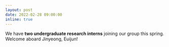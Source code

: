 ```yaml
---
layout: post
date: 2022-02-28 09:00:00
inline: true
---
```


<!-- [BWA-MEME](https://academic.oup.com/bioinformatics/advance-article/doi/10.1093/bioinformatics/btac137/6543607) was accepted to Bioinformatics'22. -->

We have **two undergraduate research interns** joining our group this spring. Welcome aboard Jinyeong, Euijun!